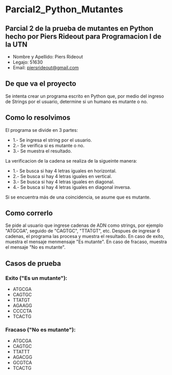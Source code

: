 # Parcial2_Python_Mutantes
## Parcial 2 de la prueba de mutantes en Python hecho por Piers Rideout para Programacion I de la UTN
* Nombre y Apellido: Piers Rideout
* Legajo: 51630
* Email: piersrideout@gmail.com

## De que va el proyecto

Se intenta crear un programa escrito en Python que, por medio del ingreso de Strings por el usuario, determine si un humano es mutante o no.

## Como lo resolvimos

El programa se divide en 3 partes:

* 1.- Se ingresa el string por el usuario.
* 2.- Se verifica si es mutante o no.
* 3.- Se muestra el resultado.

La verificacion de la cadena se realiza de la sigueinte manera:
* 1.- Se busca si hay 4 letras iguales en horizontal.
* 2.- Se busca si hay 4 letras iguales en vertical.
* 3.- Se busca si hay 4 letras iguales en diagonal.
* 4.- Se busca si hay 4 letras iguales en diagonal inversa.

Si se encuentra más de una coincidencia, se asume que es mutante.

## Como correrlo

Se pide al usuario que ingrese cadenas de ADN como strings, por ejemplo "ATGCGA", seguido de "CAGTGC", "TTATGT", etc. Despues de ingresar 6 cadenas, el programa las procesa y muestra el resultado. En caso de exito, muestra el mensaje menmensaje "Es mutante". En caso de fracaso, muestra el mensaje "No es mutante".

## Casos de prueba
### Exito ("Es un mutante"): 
* ATGCGA
* CAGTGC
* TTATGT
* AGAAGG
* CCCCTA
* TCACTG

### Fracaso ("No es mutante"):
* ATGCGA
* CAGTGC
* TTATTT
* AGACGG
* GCGTCA
* TCACTG

